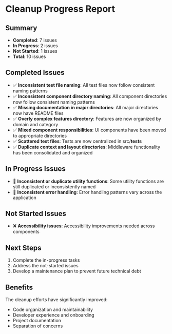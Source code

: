 # Cleanup Progress Report

## Summary

- **Completed**: 7 issues
- **In Progress**: 2 issues
- **Not Started**: 1 issues
- **Total**: 10 issues

## Completed Issues

- ✅ **Inconsistent test file naming**: All test files now follow consistent naming patterns
- ✅ **Inconsistent component directory naming**: All component directories now follow consistent naming patterns
- ✅ **Missing documentation in major directories**: All major directories now have README files
- ✅ **Overly complex features directory**: Features are now organized by domain and category
- ✅ **Mixed component responsibilities**: UI components have been moved to appropriate directories
- ✅ **Scattered test files**: Tests are now centralized in src/**tests**
- ✅ **Duplicate context and layout directories**: Middleware functionality has been consolidated and organized

## In Progress Issues

- 🚧 **Inconsistent or duplicate utility functions**: Some utility functions are still duplicated or inconsistently named
- 🚧 **Inconsistent error handling**: Error handling patterns vary across the application

## Not Started Issues

- ❌ **Accessibility issues**: Accessibility improvements needed across components

## Next Steps

1. Complete the in-progress tasks
2. Address the not-started issues
3. Develop a maintenance plan to prevent future technical debt

## Benefits

The cleanup efforts have significantly improved:

- Code organization and maintainability
- Developer experience and onboarding
- Project documentation
- Separation of concerns
